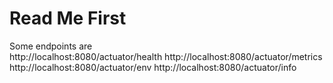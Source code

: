 # Read Me First

Some endpoints are  
http://localhost:8080/actuator/health
http://localhost:8080/actuator/metrics
http://localhost:8080/actuator/env
http://localhost:8080/actuator/info